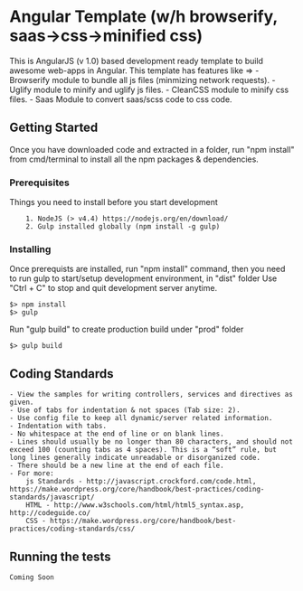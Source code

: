 ﻿# Angular Template (w/h browserify, saas->css->minified css)

This is AngularJS (v 1.0) based development ready template to build awesome web-apps in Angular. This template has features like =>
	- Browserify module to bundle all js files (minmizing network requests).
	- Uglify module to minify and uglify js files.
	- CleanCSS module to minify css files.
	- Saas Module to convert saas/scss code to css code.

## Getting Started

Once you have downloaded code and extracted in a folder, run "npm install" from cmd/terminal to install all the npm packages & dependencies.

### Prerequisites

Things you need to install before you start development

```
	1. NodeJS (> v4.4) https://nodejs.org/en/download/
	2. Gulp installed globally (npm install -g gulp)
```

### Installing

Once prerequists are installed, run "npm install" command, then you need to run gulp to start/setup development environment, in "dist" folder
Use "Ctrl + C" to stop and quit development server anytime.

```
$> npm install
$> gulp
```

Run "gulp build" to create production build under "prod" folder

```
$> gulp build
```

## Coding Standards
	- View the samples for writing controllers, services and directives as given.
	- Use of tabs for indentation & not spaces (Tab size: 2).
	- Use config file to keep all dynamic/server related information.
	- Indentation with tabs.
	- No whitespace at the end of line or on blank lines.
	- Lines should usually be no longer than 80 characters, and should not exceed 100 (counting tabs as 4 spaces). This is a “soft” rule, but long lines generally indicate unreadable or disorganized code.
	- There should be a new line at the end of each file.
	- For more: 
		js Standards - http://javascript.crockford.com/code.html, https://make.wordpress.org/core/handbook/best-practices/coding-standards/javascript/
		HTML - http://www.w3schools.com/html/html5_syntax.asp, http://codeguide.co/
		CSS - https://make.wordpress.org/core/handbook/best-practices/coding-standards/css/

## Running the tests

```
Coming Soon
```
